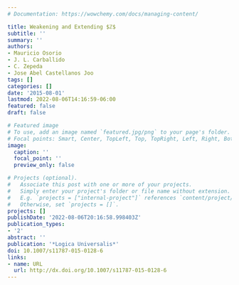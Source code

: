 ```yaml
---
# Documentation: https://wowchemy.com/docs/managing-content/

title: Weakening and Extending $ℤ$
subtitle: ''
summary: ''
authors:
- Mauricio Osorio
- J. L. Carballido
- C. Zepeda
- Jose Abel Castellanos Joo
tags: []
categories: []
date: '2015-08-01'
lastmod: 2022-08-06T14:16:59-06:00
featured: false
draft: false

# Featured image
# To use, add an image named `featured.jpg/png` to your page's folder.
# Focal points: Smart, Center, TopLeft, Top, TopRight, Left, Right, BottomLeft, Bottom, BottomRight.
image:
  caption: ''
  focal_point: ''
  preview_only: false

# Projects (optional).
#   Associate this post with one or more of your projects.
#   Simply enter your project's folder or file name without extension.
#   E.g. `projects = ["internal-project"]` references `content/project/deep-learning/index.md`.
#   Otherwise, set `projects = []`.
projects: []
publishDate: '2022-08-06T20:16:58.998403Z'
publication_types:
- '2'
abstract: ''
publication: '*Logica Universalis*'
doi: 10.1007/s11787-015-0128-6
links:
- name: URL
  url: http://dx.doi.org/10.1007/s11787-015-0128-6
---
```

